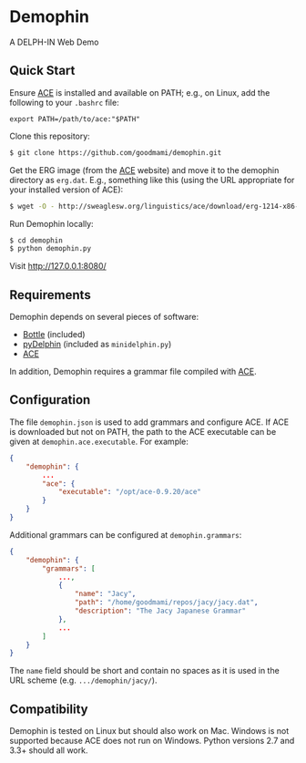 Demophin
========

A DELPH-IN Web Demo

## Quick Start

Ensure [ACE][] is installed and available on PATH; e.g., on Linux, add
the following to your `.bashrc` file:

```
export PATH=/path/to/ace:"$PATH"
```


Clone this repository:

```bash
$ git clone https://github.com/goodmami/demophin.git
```

Get the ERG image (from the [ACE][] website) and move it to the demophin
directory as `erg.dat`. E.g., something like this (using the URL
appropriate for your installed version of ACE):

```bash
$ wget -O - http://sweaglesw.org/linguistics/ace/download/erg-1214-x86-64-0.9.22.dat.bz2 | bunzip2 > demophin/erg.dat
```

Run Demophin locally:

```bash
$ cd demophin
$ python demophin.py
```

Visit <http://127.0.0.1:8080/>

## Requirements

Demophin depends on several pieces of software:

* [Bottle][] (included)
* [pyDelphin][] (included as `minidelphin.py`)
* [ACE][]

In addition, Demophin requires a grammar file compiled with [ACE][].

## Configuration

The file `demophin.json` is used to add grammars and configure ACE. If
ACE is downloaded but not on PATH, the path to the ACE executable can
be given at `demophin.ace.executable`. For example:

```json
{
    "demophin": {
        ...
        "ace": {
            "executable": "/opt/ace-0.9.20/ace"
        }
    }
}
```

Additional grammars can be configured at `demophin.grammars`:

```json
{
    "demophin": {
        "grammars": [
            ...,
            {
                "name": "Jacy",
                "path": "/home/goodmami/repos/jacy/jacy.dat",
                "description": "The Jacy Japanese Grammar"
            },
            ...
        ]
    }
}
```

The `name` field should be short and contain no spaces as it is used in
the URL scheme (e.g. `.../demophin/jacy/`).

## Compatibility

Demophin is tested on Linux but should also work on Mac. Windows is not
supported because ACE does not run on Windows. Python versions 2.7 and
3.3+ should all work.

[Bottle]: bottlepy.org
[pyDelphin]: https://github.com/goodmami/pydelphin
[ACE]: http://sweaglesw.org/linguistics/ace/
